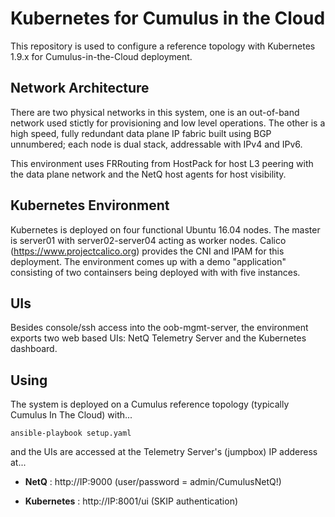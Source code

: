 # Kubernetes for Cumulus in the Cloud

This repository is used to configure a reference topology with Kubernetes 1.9.x for Cumulus-in-the-Cloud deployment.

## Network Architecture

There are two physical networks in this system, one is an out-of-band network used stictly for provisioning and low level operations.  The other is a high speed, fully redundant data plane IP fabric built using BGP unnumbered; each node is dual stack, addressable with IPv4 and IPv6.

This environment uses FRRouting from HostPack for host L3 peering with the data plane network and the NetQ host agents for host visibility. 

## Kubernetes Environment

Kubernetes is deployed on four functional Ubuntu 16.04 nodes.  The master is server01 with server02-server04 acting as worker nodes.  Calico (https://www.projectcalico.org) provides the CNI and IPAM for this deployment.  The environment comes up with a demo "application" consisting of two containsers being deployed with with five instances.

## UIs
Besides console/ssh access into the oob-mgmt-server, the environment exports two web based UIs: NetQ Telemetry Server and the Kubernetes dashboard.

## Using
The system is deployed on a Cumulus reference topology (typically Cumulus In The Cloud) with...
```
ansible-playbook setup.yaml
```
and the UIs are accessed at the Telemetry Server's (jumpbox) IP adderess at...

* __NetQ__ : http://IP:9000 (user/password = admin/CumulusNetQ!)

* __Kubernetes__ : http://IP:8001/ui (SKIP authentication)
